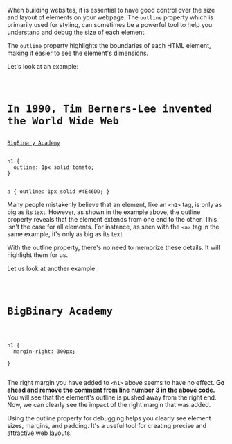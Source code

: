 When building websites, it is essential to have good control
over the size and layout of elements on your webpage.
The `outline` property which is primarily used for styling,
can sometimes be a powerful tool to help you understand and
debug the size of each element. 

The `outline` property highlights the boundaries of each HTML
element, making it easier to see the element's dimensions.

Let's look at an example:

<codeblock language="css" type="lesson">
<code>
<panel language="html">
<h1>In 1990, Tim Berners-Lee invented the World Wide Web</h1>
<a href="https://bigbinaryacademy.com">BigBinary Academy</a>
</panel>
<panel language="css">
h1 {
  outline: 1px solid tomato;
}

a {
  outline: 1px solid #4E46DD;
}
</panel>
</code>
</codeblock>



Many people mistakenly believe that an element, like an `<h1>` tag,
is only as big as its text.
However, as shown in the example above, the outline property reveals
that the element extends from one end to the other.
This isn't the case for all elements.
For instance, as seen with the `<a>` tag in the same example,
it's only as big as its text.

With the outline property, there's no need to memorize
these details. It will highlight them for us.

Let us look at another example:

<codeblock language="css" type="lesson">
<code>
<panel language="html">
<h1>BigBinary Academy</h1>
</panel>
<panel language="css">
h1 {
  margin-right: 300px;
  <!-- outline: 1px solid #4E46DD; -->
}
</panel>
</code>
</codeblock>

The right margin you have added to `<h1>` above seems
to have no effect.
**Go ahead and remove the comment from line number 3 in the above code.**
You will see that the element's outline is pushed away from the right end.
Now, we can clearly see the impact of the right margin that was added.

Using the outline property for debugging helps you clearly see element sizes,
margins, and padding.
It's a useful tool for creating precise and attractive web layouts.
